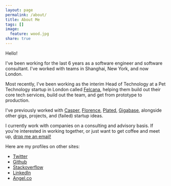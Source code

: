 ```yaml
---
layout: page
permalink: /about/
title: About Me
tags: []
image:
  feature: wood.jpg
share: true
---
```


Hello!

I've been working for the last 6 years as a software engineer and software consultant. I've worked with teams in Shanghai, New York, and now London.

Most recently, I've been working as the interim Head of Technology at a Pet Technology startup in London called [Felcana](http://felcana.com), helping them build out their core tech services, build out the team, and get from prototype to production.

I've previously worked with [Casper](http://casper.com), [Florence](http://florence.co.uk), [Plated](http://plated.com), [Gigabase](http://gigabase.org), alongside other gigs, projects, and (failed) startup ideas.

I currently work with companies on a consulting and advisory basis. If you're interested in working together, or just want to get coffee and meet up, <a href="mailto:joshuaballoch@gmail.com">drop me an email!</a>

Here are my profiles on other sites:

* [Twitter](https://twitter.com/joshuaballoch)
* [Github](http://www.github.com/joshuaballoch)
* [Stackoverflow](http://stackoverflow.com/users/722890/jay)
* [LinkedIn](http://linkedin.com/in/joshuaballoch)
* [Angel.co](https://angel.co/joshua-balloch)

